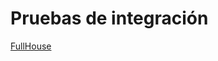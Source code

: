 # Pruebas de integración

[FullHouse](Pruebas%20de%20integracio%CC%81n%200f1ab8006ddf44038fdfeb654aadf76d/FullHouse%20bb2399bfa03f447fbff80f17a8ac177c.csv)